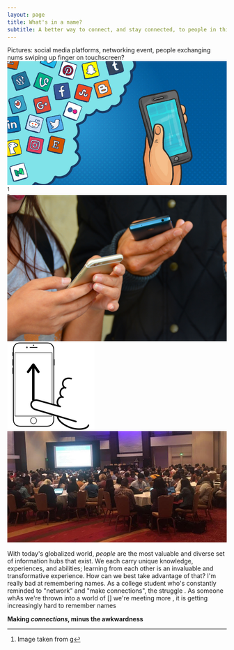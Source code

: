 ```yaml
---
layout: page
title: What's in a name?
subtitle: A better way to connect, and stay connected, to people in this digital age
---
```

Pictures: social media platforms,  networking event, people exchanging nums swiping up finger on touchscreen?
![Social Media](/img/socialmedia.jpg)[^Figure 1]
![People exchanging contact info](/img/exchangenums.jpeg)
![Swipe up on phone](/img/swipeup.png)
![Tapia conference](/img/tapia.jpg)

With today's globalized world, _people_ are the most valuable and diverse set of information hubs that exist. We each carry unique knowledge, experiences, and abilities; learning from each other is an invaluable and transformative experience. How can we best take advantage of that? I'm really bad at remembering names. As a college student who's constantly reminded to "network" and "make connections", the struggle .
  As someone whAs we're thrown into a world of [] we're meeting more , it is getting increasingly hard to remember names

**Making _connections_, minus the awkwardness**

[^Figure 1]: Image taken from g
